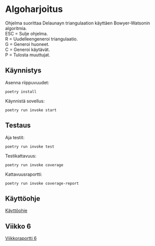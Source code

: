 # Algoharjoitus  

Ohjelma suorittaa Delaunayn triangulaation käyttäen Bowyer-Watsonin algoritmia.  
ESC = Sulje ohjelma.  
R = Uudelleengeneroi triangulaatio.  
G = Generoi huoneet.  
C = Generoi käytävät.  
P = Tulosta muuttujat.  

## Käynnistys  

Asenna riippuvuudet:  
```
poetry install
```

Käynnistä sovellus:  
```
poetry run invoke start
```


## Testaus  


Aja testit:  
```
poetry run invoke test
```

Testikattavuus:  
```
poetry run invoke coverage
```

Kattavuusraportti:  
```
poetry run invoke coverage-report
```

## Käyttöohje  

[Käyttöohje](/Dokumentaatio/Käyttöohje.md)  

## Viikko 6  

[Viikkoraportti 6](/Dokumentaatio/Viikkoraportti6.md)  
